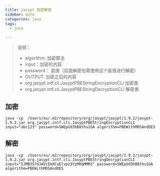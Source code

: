 ```yaml
---
title: jasypt 加密解密
sidebar: auto
categories: java
tags:
  - java

---
```








> 说明：
>
> - algorithm: 加密算法
> - input：加密的内容
> - password： 盐值（后面解密也需使用这个盐值进行解密）
> - OUTPUT: 加密之后的内容
> - org.jasypt.intf.cli.JasyptPBEStringEncryptionCLI 加密类
> - org.jasypt.intf.cli.JasyptPBEStringDecryptionCLI 解密类





## 加密

```Text
java -cp  /Users/xu/.m2/repository/org/jasypt/jasypt/1.9.2/jasypt-1.9.2.jar org.jasypt.intf.cli.JasyptPBEStringEncryptionCLI input="abc123" password=SWEpUd3hB8thu1GA algorithm=PBEWithMD5AndDES
```





## 解密

```Text
java -cp  /Users/xu/.m2/repository/org/jasypt/jasypt/1.9.2/jasypt-1.9.2.jar org.jasypt.intf.cli.JasyptPBEStringDecryptionCLI input="IJMB3S7dJAVcEmXCuElvpz3YzMHqMMM3" password=SWEpUd3hB8thu1GA algorithm=PBEWithMD5AndDES
```







